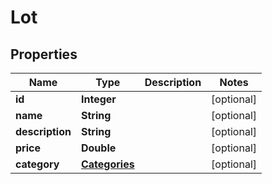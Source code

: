

# Lot


## Properties

| Name | Type | Description | Notes |
|------------ | ------------- | ------------- | -------------|
|**id** | **Integer** |  |  [optional] |
|**name** | **String** |  |  [optional] |
|**description** | **String** |  |  [optional] |
|**price** | **Double** |  |  [optional] |
|**category** | [**Categories**](Categories.md) |  |  [optional] |



